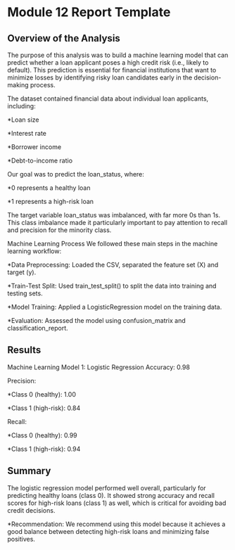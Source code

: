 # Module 12 Report Template

## Overview of the Analysis

The purpose of this analysis was to build a machine learning model that can predict whether a loan applicant poses a high credit risk (i.e., likely to default). This prediction is essential for financial institutions that want to minimize losses by identifying risky loan candidates early in the decision-making process.

The dataset contained financial data about individual loan applicants, including:

*Loan size

*Interest rate

*Borrower income

*Debt-to-income ratio

Our goal was to predict the loan_status, where:

*0 represents a healthy loan

*1 represents a high-risk loan

The target variable loan_status was imbalanced, with far more 0s than 1s. This class imbalance made it particularly important to pay attention to recall and precision for the minority class.

Machine Learning Process
We followed these main steps in the machine learning workflow:

*Data Preprocessing: Loaded the CSV, separated the feature set (X) and target (y).

*Train-Test Split: Used train_test_split() to split the data into training and testing sets.

*Model Training: Applied a LogisticRegression model on the training data.

*Evaluation: Assessed the model using confusion_matrix and classification_report.

## Results

Machine Learning Model 1: Logistic Regression
Accuracy: 0.98

Precision:

*Class 0 (healthy): 1.00

*Class 1 (high-risk): 0.84

Recall:

*Class 0 (healthy): 0.99

*Class 1 (high-risk): 0.94

## Summary

The logistic regression model performed well overall, particularly for predicting healthy loans (class 0). It showed strong accuracy and recall scores for high-risk loans (class 1) as well, which is critical for avoiding bad credit decisions.

*Recommendation: We recommend using this model because it achieves a good balance between detecting high-risk loans and minimizing false positives.
